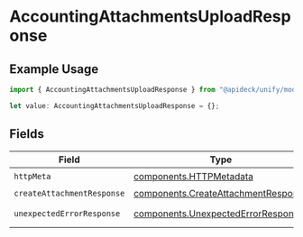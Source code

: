# AccountingAttachmentsUploadResponse

## Example Usage

```typescript
import { AccountingAttachmentsUploadResponse } from "@apideck/unify/models/operations";

let value: AccountingAttachmentsUploadResponse = {};
```

## Fields

| Field                                                                                      | Type                                                                                       | Required                                                                                   | Description                                                                                |
| ------------------------------------------------------------------------------------------ | ------------------------------------------------------------------------------------------ | ------------------------------------------------------------------------------------------ | ------------------------------------------------------------------------------------------ |
| `httpMeta`                                                                                 | [components.HTTPMetadata](../../models/components/httpmetadata.md)                         | :heavy_check_mark:                                                                         | N/A                                                                                        |
| `createAttachmentResponse`                                                                 | [components.CreateAttachmentResponse](../../models/components/createattachmentresponse.md) | :heavy_minus_sign:                                                                         | Attachments                                                                                |
| `unexpectedErrorResponse`                                                                  | [components.UnexpectedErrorResponse](../../models/components/unexpectederrorresponse.md)   | :heavy_minus_sign:                                                                         | Unexpected error                                                                           |